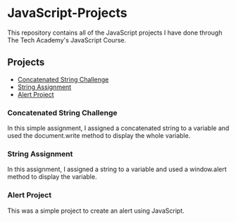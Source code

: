 # JavaScript-Projects
This repository contains all of the JavaScript projects I have done through The Tech Academy's JavaScript Course.

## Projects
* [Concatenated String Challenge](https://github.com/Michaelar1/JavaScript-Projects/tree/main/Basic_JavaScript_Projects/Concatenated%20_String_Challenge)
* [String Assignment](https://github.com/Michaelar1/JavaScript-Projects/tree/main/Basic_JavaScript_Projects/String_Assignment)
* [Alert Project](https://github.com/Michaelar1/JavaScript-Projects/tree/main/Basic_JavaScript_Projects/Project1_expressions_alert)

### Concatenated String Challenge
  In this simple assignment, I assigned a concatenated string to a variable and used the document.write method to display the whole variable.
  
### String Assignment
  In this assignment, I assigned a string to a variable and used a window.alert method to display the variable.

### Alert Project
  This was a simple project to create an alert using JavaScript.
